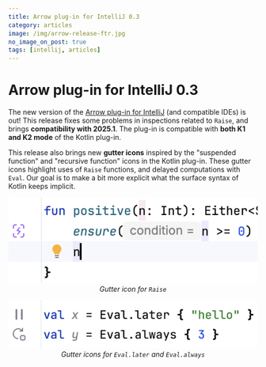 ```yaml
---
title: Arrow plug-in for IntelliJ 0.3
category: articles
image: /img/arrow-release-ftr.jpg
no_image_on_post: true
tags: [intellij, articles]
---
```


# Arrow plug-in for IntelliJ 0.3

The new version of the [Arrow plug-in for IntelliJ](https://plugins.jetbrains.com/plugin/24550-arrow) (and compatible IDEs) is out! This release fixes some problems in inspections related to `Raise`, and brings **compatibility with 2025.1**. The plug-in is compatible with **both K1 and K2 mode** of the Kotlin plug-in.

This release also brings new **gutter icons** inspired by the "suspended function" and "recursive function" icons in the Kotlin plug-in. These gutter icons highlight uses of `Raise` functions, and delayed computations with `Eval`. Our goal is to make a bit more explicit what the surface syntax of Kotlin keeps implicit.

<center>

![Gutter icon for Raise](/img/blog/gutter-raise.png) <br /> _Gutter icon for `Raise`_

![Gutter icons for Eval](/img/blog/gutter-eval.png) <br /> _Gutter icons for `Eval.later` and `Eval.always`_

</center>
